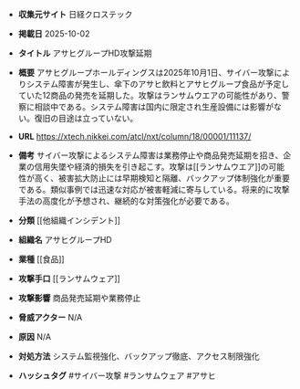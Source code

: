 - **収集元サイト**
日経クロステック

- **掲載日**
2025-10-02

- **タイトル**
アサヒグループHD攻撃延期

- **概要**
アサヒグループホールディングスは2025年10月1日、サイバー攻撃によりシステム障害が発生し、傘下のアサヒ飲料とアサヒグループ食品が予定していた12商品の発売を延期した。攻撃はランサムウエアの可能性があり、警察に相談中である。システム障害は国内に限定され生産設備には影響がない。復旧の目途は立っていない。

- **URL**
https://xtech.nikkei.com/atcl/nxt/column/18/00001/11137/

- **備考**
サイバー攻撃によるシステム障害は業務停止や商品発売延期を招き、企業の信用失墜や経済的損失を引き起こす。攻撃は[[ランサムウエア]]の可能性が高く、被害拡大防止には早期検知と隔離、バックアップ体制強化が重要である。類似事例では迅速な対応が被害軽減に寄与している。将来的に攻撃手法の高度化が予想され、継続的な対策強化が必要である。

- **分類**
[[他組織インシデント]]

- **組織名**
アサヒグループHD

- **業種**
[[食品]]

- **攻撃手口**
[[ランサムウェア]]

- **攻撃影響**
商品発売延期や業務停止

- **脅威アクター**
N/A

- **原因**
N/A

- **対処方法**
システム監視強化、バックアップ徹底、アクセス制限強化

- **ハッシュタグ**
#サイバー攻撃 #ランサムウェア #アサヒ
